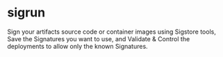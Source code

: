 # sigrun
Sign your artifacts source code or container images using Sigstore tools, Save the Signatures you want to use, and Validate &amp; Control the deployments to allow only the known Signatures.
